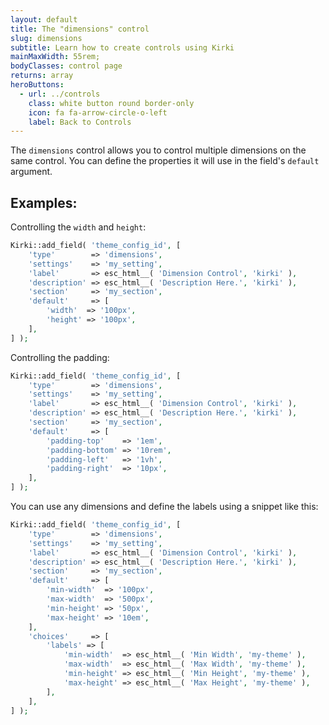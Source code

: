 ```yaml
---
layout: default
title: The "dimensions" control
slug: dimensions
subtitle: Learn how to create controls using Kirki
mainMaxWidth: 55rem;
bodyClasses: control page
returns: array
heroButtons:
  - url: ../controls
    class: white button round border-only
    icon: fa fa-arrow-circle-o-left
    label: Back to Controls
---
```


The `dimensions` control allows you to control multiple dimensions on the same control.
You can define the properties it will use in the field's `default` argument.

## Examples:

Controlling the `width` and `height`:

```php
Kirki::add_field( 'theme_config_id', [
	'type'        => 'dimensions',
	'settings'    => 'my_setting',
	'label'       => esc_html__( 'Dimension Control', 'kirki' ),
	'description' => esc_html__( 'Description Here.', 'kirki' ),
	'section'     => 'my_section',
	'default'     => [
		'width'  => '100px',
		'height' => '100px',
	],
] );
```

Controlling the padding:

```php
Kirki::add_field( 'theme_config_id', [
	'type'        => 'dimensions',
	'settings'    => 'my_setting',
	'label'       => esc_html__( 'Dimension Control', 'kirki' ),
	'description' => esc_html__( 'Description Here.', 'kirki' ),
	'section'     => 'my_section',
	'default'     => [
		'padding-top'    => '1em',
		'padding-bottom' => '10rem',
		'padding-left'   => '1vh',
		'padding-right'  => '10px',
	],
] );
```

You can use any dimensions and define the labels using a snippet like this:

```php
Kirki::add_field( 'theme_config_id', [
	'type'        => 'dimensions',
	'settings'    => 'my_setting',
	'label'       => esc_html__( 'Dimension Control', 'kirki' ),
	'description' => esc_html__( 'Description Here.', 'kirki' ),
	'section'     => 'my_section',
	'default'     => [
		'min-width'  => '100px',
		'max-width'  => '500px',
		'min-height' => '50px',
		'max-height' => '10em',
	],
	'choices'     => [
		'labels' => [
			'min-width'  => esc_html__( 'Min Width', 'my-theme' ),
			'max-width'  => esc_html__( 'Max Width', 'my-theme' ),
			'min-height' => esc_html__( 'Min Height', 'my-theme' ),
			'max-height' => esc_html__( 'Max Height', 'my-theme' ),
		],
	],
] );
```
